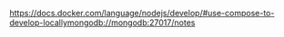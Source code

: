 https://docs.docker.com/language/nodejs/develop/#use-compose-to-develop-locallymongodb://mongodb:27017/notes

